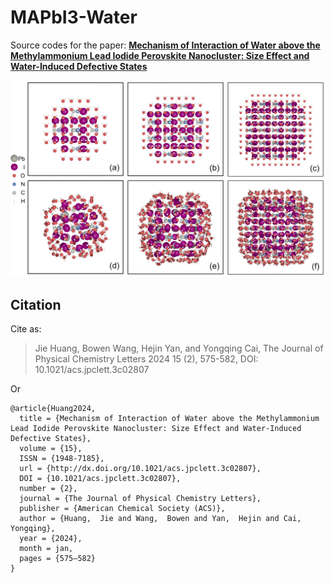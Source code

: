 # MAPbI3-Water
Source codes for the paper: [**Mechanism of Interaction of Water above the Methylammonium Lead Iodide Perovskite Nanocluster: Size Effect and Water-Induced Defective States**](https://doi.org/10.1021/acs.jpclett.3c02807)

![](src/02_relax/Figure1.png)

## Citation
Cite as: 
> Jie Huang, Bowen Wang, Hejin Yan, and Yongqing Cai, The Journal of Physical Chemistry Letters 2024 15 (2), 575-582, DOI: 10.1021/acs.jpclett.3c02807

Or
```
@article{Huang2024,
  title = {Mechanism of Interaction of Water above the Methylammonium Lead Iodide Perovskite Nanocluster: Size Effect and Water-Induced Defective States},
  volume = {15},
  ISSN = {1948-7185},
  url = {http://dx.doi.org/10.1021/acs.jpclett.3c02807},
  DOI = {10.1021/acs.jpclett.3c02807},
  number = {2},
  journal = {The Journal of Physical Chemistry Letters},
  publisher = {American Chemical Society (ACS)},
  author = {Huang,  Jie and Wang,  Bowen and Yan,  Hejin and Cai,  Yongqing},
  year = {2024},
  month = jan,
  pages = {575–582}
}
```
